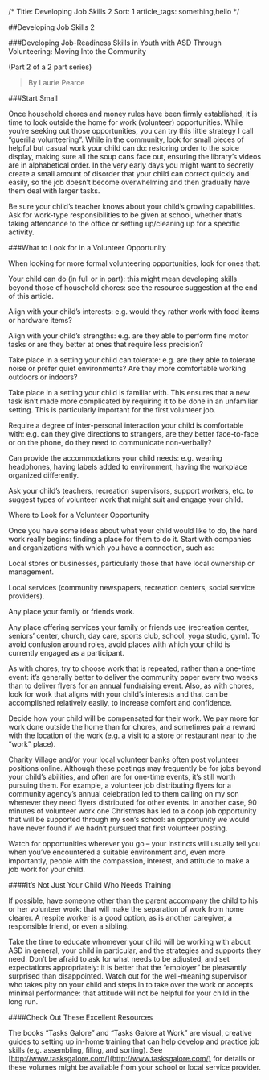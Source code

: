 /* 
Title: Developing Job Skills 2
Sort: 1 
article_tags: something,hello 
*/

##Developing Job Skills 2

###Developing Job-Readiness Skills in Youth with ASD Through Volunteering: Moving Into the Community

(Part 2 of a 2 part series)
>By Laurie Pearce 

###Start Small

Once household chores and money rules have been firmly established, it is time to look outside the home for work (volunteer) opportunities. While you’re seeking out those opportunities, you can try this little strategy I call “guerilla volunteering”.  While in the community, look for small pieces of helpful but casual work your child can do: restoring order to the spice display, making sure all the soup cans face out, ensuring the library’s videos are in alphabetical order. In the very early days you might want to secretly create a small amount of disorder that your child can correct quickly and easily, so the job doesn’t become overwhelming and then gradually have them deal with larger tasks.

Be sure your child’s teacher knows about your child’s growing capabilities. Ask for work-type responsibilities to be given at school, whether that’s taking attendance to the office or setting up/cleaning up for a specific activity. 

###What to Look for in a Volunteer Opportunity

When looking for more formal volunteering opportunities, look for ones that:

Your child can do (in full or in part): this might mean developing skills beyond those of household chores: see the resource suggestion at the end of this article.

Align with your child’s interests: e.g. would they rather work with food items or hardware items?

Align with your child’s strengths: e.g. are they able to perform fine motor tasks or are they better at ones that require less precision?

Take place in a setting your child can tolerate: e.g. are they able to tolerate noise or prefer quiet environments? Are they more comfortable working outdoors or indoors?

Take place in a setting your child is familiar with. This ensures that a new task isn’t made more complicated by requiring it to be done in an unfamiliar setting. This is particularly important for the first volunteer job.

Require a degree of inter-personal interaction your child is comfortable with: e.g. can they give directions to strangers, are they better face-to-face or on the phone, do they need to communicate non-verbally?

Can provide the accommodations your child needs: e.g. wearing headphones, having labels added to environment, having the workplace organized differently.

Ask your child’s teachers, recreation supervisors, support workers, etc. to suggest types of volunteer work that might suit and engage your child.

Where to Look for a Volunteer Opportunity

Once you have some ideas about what your child would like to do, the hard work really begins: finding a place for them to do it. Start with companies and organizations with which you have a connection, such as:

Local stores or businesses, particularly those that have local ownership or management.

Local services (community newspapers, recreation centers, social service providers).

Any place your family or friends work.

Any place offering services your family or friends use (recreation center, seniors’ center, church, day care, sports club, school, yoga studio, gym). To avoid confusion around roles, avoid places with which your child is currently engaged as a participant.

As with chores, try to choose work that is repeated, rather than a one-time event:  it’s generally better to deliver the community paper every two weeks than to deliver flyers for an annual fundraising event. Also, as with chores, look for work that aligns with your child’s interests and that can be accomplished relatively easily, to increase comfort and confidence.

Decide how your child will be compensated for their work. We pay more for work done outside the home than for chores, and sometimes pair a reward with the location of the work (e.g. a visit to a store or restaurant near to the “work” place).

Charity Village and/or your local volunteer banks often post volunteer positions online. Although these postings may frequently be for jobs beyond your child’s abilities, and often are for one-time events, it’s still worth pursuing them. For example, a volunteer job distributing flyers for a community agency’s annual celebration led to them calling on my son whenever they need flyers distributed for other events. In another case, 90 minutes of volunteer work one Christmas has led to a coop job opportunity that will be supported through my son’s school: an opportunity we would have never found if we hadn’t pursued that first volunteer posting.

Watch for opportunities wherever you go – your instincts will usually tell you when you’ve encountered a suitable environment and, even more importantly, people with the compassion, interest, and attitude to make a job work for your child.

####It’s Not Just Your Child Who Needs Training

If possible, have someone other than the parent accompany the child to his or her volunteer work: that will make the separation of work from home clearer. A respite worker is a good option, as is another caregiver, a responsible friend, or even a sibling.

Take the time to educate whomever your child will be working with about ASD in general, your child in particular, and the strategies and supports they need. Don’t be afraid to ask for what needs to be adjusted, and set expectations appropriately: it is better that the “employer” be pleasantly surprised than disappointed. Watch out for the well-meaning supervisor who takes pity on your child and steps in to take over the work or accepts minimal performance: that attitude will not be helpful for your child in the long run.

####Check Out These Excellent Resources

The books “Tasks Galore” and “Tasks Galore at Work” are visual, creative guides to setting up in-home training that can help develop and practice job skills (e.g. assembling, filing, and sorting). See [http://www.tasksgalore.com/](http://www.tasksgalore.com/) for details or these volumes might be available from your school or local service provider.